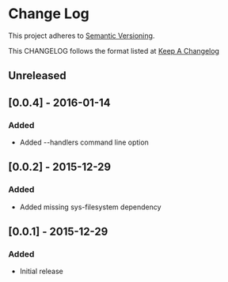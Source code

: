 # Change Log
This project adheres to [Semantic Versioning](http://semver.org/).

This CHANGELOG follows the format listed at [Keep A Changelog](http://keepachangelog.com/)

## Unreleased

## [0.0.4] - 2016-01-14
### Added
- Added --handlers command line option

## [0.0.2] - 2015-12-29
### Added
- Added missing sys-filesystem dependency

## [0.0.1] - 2015-12-29
### Added
- Initial release
